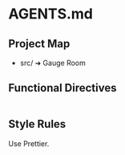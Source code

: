 # AGENTS.md

## Project Map
- src/ ➜ Gauge Room

## Functional Directives
```bash
```

## Style Rules
Use Prettier.
